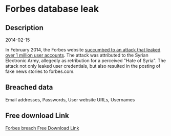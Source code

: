# Forbes database leak

## Description

2014-02-15

In February 2014, the Forbes website <a href="http://news.cnet.com/8301-1009_3-57618945-83/syrian-electronic-army-hacks-forbes-steals-user-data" target="_blank" rel="noopener">succumbed to an attack that leaked over 1 million user accounts</a>. The attack was attributed to the Syrian Electronic Army, allegedly as retribution for a perceived "Hate of Syria". The attack not only leaked user credentials, but also resulted in the posting of fake news stories to forbes.com.

## Breached data

Email addresses, Passwords, User website URLs, Usernames

## Free download Link

[Forbes breach Free Download Link](https://tinyurl.com/2b2k277t)